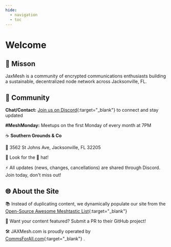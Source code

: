 ```yaml
---
hide:
  - navigation
  - toc
---
```


# Welcome

## 🎯 Misson

JaxMesh is a community of encrypted communications enthusiasts building a sustainable, decentralized node network across Jacksonville, FL.

## 🤝 Community

__Chat/Contact:__ [Join us on Discord](https://discord.gg/86uf2wTMwq){:target="_blank"} to connect and stay updated

__\#MeshMonday:__ Meetups on the first Monday of every month at 7PM

☕ __Southern Grounds & Co__

📍 3562 St Johns Ave, Jacksonville, FL 32205

🧢 Look for the 🐼 hat!

⚡ All updates (news, changes, cancellations) are shared through Discord. Join today, don't miss out!

## 🌐 About the Site

📚 Instead of duplicating content, we dynamically populate our site from the [Open-Source Awesome Meshtastic List](https://github.com/ShakataGaNai/awesome-meshtastic/){:target="_blank"}

💬 Want your content featured? Submit a PR to their GitHub project!

🛠️ JAXMesh.com is proudly operated by [CommsForAll.com](https://commsforall.com/){:target="_blank"}
.